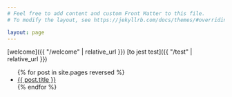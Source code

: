 ```yaml
---
# Feel free to add content and custom Front Matter to this file.
# To modify the layout, see https://jekyllrb.com/docs/themes/#overriding-theme-defaults

layout: page
---
```

[welcome]({{ "/welcome" | relative_url }})
[to jest test]({{ "/test" | relative_url }})

<ul>
  {% for post in site.pages reversed %}
    <li>
      <a href="{{ post.url | relative_url }}">{{ post.title }}</a>
    </li>
  {% endfor %}
</ul>
